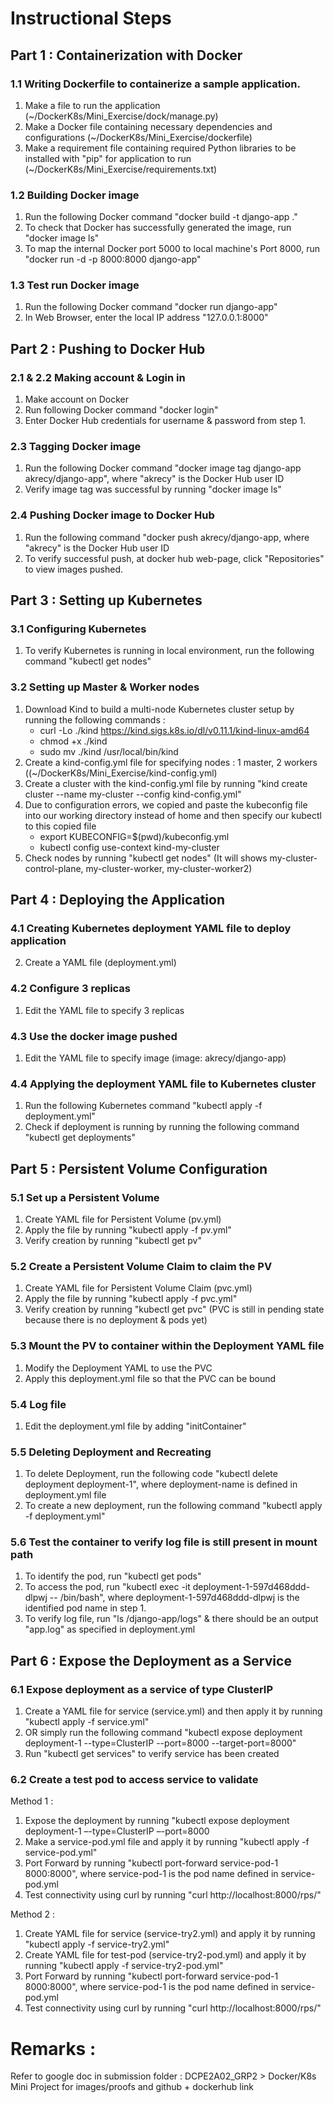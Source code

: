 # Instructional Steps
## Part 1 : Containerization with Docker

### 1.1 Writing Dockerfile to containerize a sample application.
1. Make a file to run the application (~/DockerK8s/Mini_Exercise/dock/manage.py)
2. Make a Docker file containing necessary dependencies and configurations (~/DockerK8s/Mini_Exercise/dockerfile)
3. Make a requirement file containing required Python libraries to be installed with "pip" for application to run (~/DockerK8s/Mini_Exercise/requirements.txt)

### 1.2 Building Docker image
1. Run the following Docker command "docker build -t django-app ."
2. To check that Docker has successfully generated the image, run "docker image ls"
3. To map the internal Docker port 5000 to local machine's Port 8000, run "docker run -d -p 8000:8000 django-app"

### 1.3 Test run Docker image
1. Run the following Docker command "docker run django-app"
2. In Web Browser, enter the local IP address "127.0.0.1:8000"


## Part 2 : Pushing to Docker Hub

### 2.1 & 2.2 Making account & Login in
1. Make account on Docker
2. Run following Docker command "docker login"
3. Enter Docker Hub credentials for username & password from step 1.

### 2.3 Tagging Docker image
1. Run the following Docker command "docker image tag django-app akrecy/django-app", where "akrecy" is the Docker Hub user ID
2. Verify image tag was successful by running "docker image ls"

### 2.4 Pushing Docker image to Docker Hub
1. Run the following command "docker push akrecy/django-app, where "akrecy" is the Docker Hub user ID
2. To verify successful push, at docker hub web-page, click "Repositories" to view images pushed.


## Part 3 : Setting up Kubernetes

### 3.1 Configuring Kubernetes
1. To verify Kubernetes is running in local environment, run the following command "kubectl get nodes"

### 3.2 Setting up Master & Worker nodes
1. Download Kind to build a multi-node Kubernetes cluster setup by running the following commands : 
	- curl -Lo ./kind https://kind.sigs.k8s.io/dl/v0.11.1/kind-linux-amd64
	- chmod +x ./kind
	- sudo mv ./kind /usr/local/bin/kind
2. Create a kind-config.yml file for specifying nodes : 1 master, 2 workers ((~/DockerK8s/Mini_Exercise/kind-config.yml)
3. Create a cluster with the kind-config.yml file by running "kind create cluster --name my-cluster --config kind-config.yml"
4. Due to configuration errors, we copied and paste the kubeconfig file into our working directory instead of home and then specify our kubectl to this copied file
	- export KUBECONFIG=$(pwd)/kubeconfig.yml
	- kubectl config use-context kind-my-cluster
5. Check nodes by running "kubectl get nodes" (It will shows my-cluster-control-plane, my-cluster-worker, my-cluster-worker2)


## Part 4 : Deploying the Application

### 4.1 Creating Kubernetes deployment YAML file to deploy application
2. Create a YAML file (deployment.yml)

### 4.2 Configure 3 replicas
1. Edit the YAML file to specify 3 replicas

### 4.3 Use the docker image pushed
1. Edit the YAML file to specify image (image: akrecy/django-app)

### 4.4 Applying the deployment YAML file to Kubernetes cluster
1. Run the following Kubernetes command "kubectl apply -f deployment.yml"
2. Check if deployment is running by running the following command "kubectl get deployments"


## Part 5 : Persistent Volume Configuration

### 5.1 Set up a Persistent Volume
1. Create YAML file for Persistent Volume (pv.yml)
2. Apply the file by running "kubectl apply -f pv.yml"
3. Verify creation by running "kubectl get pv"

### 5.2 Create a Persistent Volume Claim to claim the PV
1. Create YAML file for Persistent Volume Claim (pvc.yml)
2. Apply the file by running "kubectl apply -f pvc.yml"
3. Verify creation by running "kubectl get pvc" (PVC is still in pending state because there is no deployment & pods yet)

### 5.3 Mount the PV to container within the Deployment YAML file
1. Modify the Deployment YAML to use the PVC
2. Apply this deployment.yml file so that the PVC can be bound

### 5.4 Log file 
1. Edit the deployment.yml file by adding "initContainer" 

### 5.5 Deleting Deployment and Recreating
1. To delete Deployment, run the following code "kubectl delete deployment deployment-1", where deployment-name is defined in deployment.yml file
2. To create a new deployment, run the following command "kubectl apply -f deployment.yml"

### 5.6 Test the container to verify log file is still present in mount path
1. To identify the pod, run "kubectl get pods"
2. To access the pod, run "kubectl exec -it deployment-1-597d468ddd-dlpwj -- /bin/bash", where deployment-1-597d468ddd-dlpwj is the identified pod name in step 1.
3. To verify log file, run "ls /django-app/logs" & there should be an output "app.log" as specified in deployment.yml


## Part 6 : Expose the Deployment as a Service

### 6.1 Expose deployment as a service of type ClusterIP
1. Create a YAML file for service (service.yml) and then apply it by running "kubectl apply -f service.yml"
2. OR simply run the following command "kubectl expose deployment deployment-1 --type=ClusterIP --port=8000 --target-port=8000" 
3. Run "kubectl get services" to verify service has been created


### 6.2 Create a test pod to access service to validate
Method 1 :
1. Expose the deployment by running "kubectl expose deployment deployment-1 –-type=ClusterIP –-port=8000
2. Make a service-pod.yml file and apply it by running "kubectl apply -f service-pod.yml"
3. Port Forward by running "kubectl port-forward service-pod-1 8000:8000", where service-pod-1 is the pod name defined in service-pod.yml
4. Test connectivity using curl by running "curl http://localhost:8000/rps/"

Method 2 :
1. Create YAML file for service (service-try2.yml) and apply it by running "kubectl apply -f service-try2.yml"
2. Create YAML file for test-pod (service-try2-pod.yml) and apply it by running "kubectl apply -f service-try2-pod.yml"
3. Port Forward by running "kubectl port-forward service-pod-1 8000:8000", where service-pod-1 is the pod name defined in service-pod.yml
4. Test connectivity using curl by running "curl http://localhost:8000/rps/"

# Remarks :
Refer to google doc in submission folder : DCPE2A02_GRP2 > Docker/K8s Mini Project for images/proofs and github + dockerhub link
